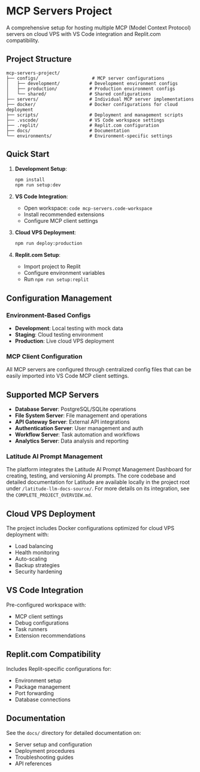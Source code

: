 # MCP Servers Project

A comprehensive setup for hosting multiple MCP (Model Context Protocol) servers on cloud VPS with VS Code integration and Replit.com compatibility.

## Project Structure

```
mcp-servers-project/
├── configs/                    # MCP server configurations
│   ├── development/           # Development environment configs
│   ├── production/            # Production environment configs
│   └── shared/                # Shared configurations
├── servers/                   # Individual MCP server implementations
├── docker/                    # Docker configurations for cloud deployment
├── scripts/                   # Deployment and management scripts
├── .vscode/                   # VS Code workspace settings
├── .replit/                   # Replit.com configuration
├── docs/                      # Documentation
└── environments/              # Environment-specific settings
```

## Quick Start

1. **Development Setup**:
   ```bash
   npm install
   npm run setup:dev
   ```

2. **VS Code Integration**:
   - Open workspace: `code mcp-servers.code-workspace`
   - Install recommended extensions
   - Configure MCP client settings

3. **Cloud VPS Deployment**:
   ```bash
   npm run deploy:production
   ```

4. **Replit.com Setup**:
   - Import project to Replit
   - Configure environment variables
   - Run `npm run setup:replit`

## Configuration Management

### Environment-Based Configs
- **Development**: Local testing with mock data
- **Staging**: Cloud testing environment
- **Production**: Live cloud VPS deployment

### MCP Client Configuration
All MCP servers are configured through centralized config files that can be easily imported into VS Code MCP client settings.

## Supported MCP Servers

- **Database Server**: PostgreSQL/SQLite operations
- **File System Server**: File management and operations
- **API Gateway Server**: External API integrations
- **Authentication Server**: User management and auth
- **Workflow Server**: Task automation and workflows
- **Analytics Server**: Data analysis and reporting

### Latitude AI Prompt Management
The platform integrates the Latitude AI Prompt Management Dashboard for creating, testing, and versioning AI prompts. The core codebase and detailed documentation for Latitude are available locally in the project root under `/latitude-llm-docs-source/`. For more details on its integration, see the `COMPLETE_PROJECT_OVERVIEW.md`.

## Cloud VPS Deployment

The project includes Docker configurations optimized for cloud VPS deployment with:
- Load balancing
- Health monitoring
- Auto-scaling
- Backup strategies
- Security hardening

## VS Code Integration

Pre-configured workspace with:
- MCP client settings
- Debug configurations
- Task runners
- Extension recommendations

## Replit.com Compatibility

Includes Replit-specific configurations for:
- Environment setup
- Package management
- Port forwarding
- Database connections

## Documentation

See the `docs/` directory for detailed documentation on:
- Server setup and configuration
- Deployment procedures
- Troubleshooting guides
- API references
